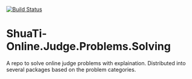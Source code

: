 [![Build Status](https://travis-ci.org/Tony-Hu/ShuaTi-Online.Judge.Problems.Solving.svg?branch=master)](https://travis-ci.org/Tony-Hu/ShuaTi-Online.Judge.Problems.Solving)
# ShuaTi-Online.Judge.Problems.Solving
A repo to solve online judge problems with explaination. Distributed into several packages based on the problem categories.
